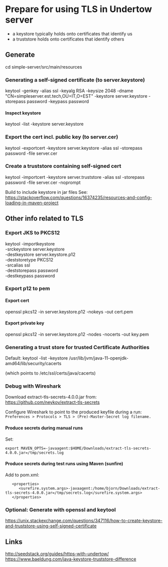# Prepare for using TLS in Undertow server

- a keystore typically holds onto certificates that identify us
- a truststore holds onto certificates that identify others

## Generate
cd simple-server/src/main/resources

### Generating a self-signed certificate (to server.keystore)
keytool -genkey -alias ssl -keyalg RSA -keysize 2048 -dname "CN=simpleserver.est.tech,OU=IT,O=EST" -keystore server.keystore -storepass password -keypass password

#### Inspect keystore
keytool -list -keystore server.keystore

### Export the cert incl. public key (to server.cer)
keytool -exportcert -keystore server.keystore -alias ssl -storepass password -file server.cer

### Create a truststore containing self-signed cert
keytool -importcert -keystore server.truststore -alias ssl -storepass password -file server.cer -noprompt

Build to include keystore in jar files
See: https://stackoverflow.com/questions/16374235/resources-and-config-loading-in-maven-project


## Other info related to TLS

### Export JKS to PKCS12
keytool -importkeystore \
    -srckeystore server.keystore \
    -destkeystore server.keystore.p12 \
    -deststoretype PKCS12 \
    -srcalias ssl \
    -deststorepass password \
    -destkeypass password

### Export p12 to pem
#### Export cert
openssl pkcs12 -in server.keystore.p12  -nokeys -out cert.pem
#### Export private key
openssl pkcs12 -in server.keystore.p12  -nodes -nocerts -out key.pem


### Generating a trust store for trusted Certificate Authorities
Default:
keytool -list -keystore /usr/lib/jvm/java-11-openjdk-amd64/lib/security/cacerts

(which points to /etc/ssl/certs/java/cacerts)

### Debug with Wireshark
Download extract-tls-secrets-4.0.0.jar from:
https://github.com/neykov/extract-tls-secrets

Configure Wireshark to point to the produced keyfile during a run:
`Preferences > Protocols > TLS > (Pre)-Master-Secret log filename.`

#### Produce secrets during manual runs
Set:
```
export MAVEN_OPTS=-javaagent:$HOME/Downloads/extract-tls-secrets-4.0.0.jar=/tmp/secrets.log
```

#### Produce secrets during test runs using Maven (sunfire)
Add to pom.xml:
```
   <properties>
      <surefire.system.args>-javaagent:/home/bjorn/Downloads/extract-tls-secrets-4.0.0.jar=/tmp/secrets.log</surefire.system.args>
   </properties>
```

### Optional: Generate with openssl and keytool
https://unix.stackexchange.com/questions/347116/how-to-create-keystore-and-truststore-using-self-signed-certificate

## Links
http://seedstack.org/guides/https-with-undertow/
https://www.baeldung.com/java-keystore-truststore-difference
